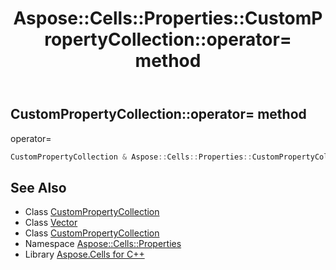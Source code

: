 ﻿---
title: Aspose::Cells::Properties::CustomPropertyCollection::operator= method
linktitle: operator=
second_title: Aspose.Cells for C++ API Reference
description: 'Aspose::Cells::Properties::CustomPropertyCollection::operator= method. operator= in C++.'
type: docs
weight: 300
url: /cpp/aspose.cells.properties/custompropertycollection/operator_asm/
---
## CustomPropertyCollection::operator= method


operator=

```cpp
CustomPropertyCollection & Aspose::Cells::Properties::CustomPropertyCollection::operator=(const CustomPropertyCollection &src)
```

## See Also

* Class [CustomPropertyCollection](../)
* Class [Vector](../../../aspose.cells/vector/)
* Class [CustomPropertyCollection](../)
* Namespace [Aspose::Cells::Properties](../../)
* Library [Aspose.Cells for C++](../../../)
